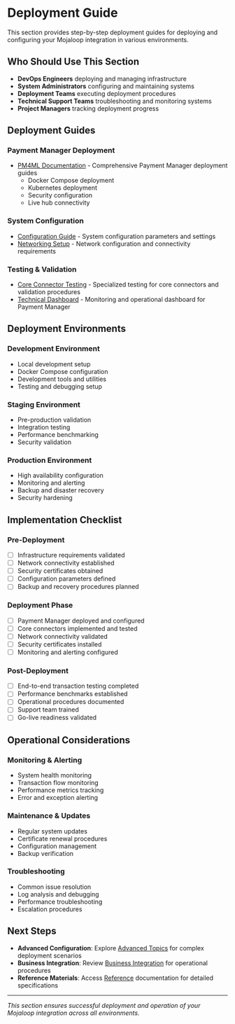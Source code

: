 # Deployment Guide

This section provides step-by-step deployment guides for deploying and configuring your Mojaloop integration in various environments.

## Who Should Use This Section

- **DevOps Engineers** deploying and managing infrastructure
- **System Administrators** configuring and maintaining systems
- **Deployment Teams** executing deployment procedures
- **Technical Support Teams** troubleshooting and monitoring systems
- **Project Managers** tracking deployment progress

## Deployment Guides

### Payment Manager Deployment
- [PM4ML Documentation](./PM4ML_Docs/) - Comprehensive Payment Manager deployment guides
  - Docker Compose deployment
  - Kubernetes deployment  
  - Security configuration
  - Live hub connectivity

### System Configuration
- [Configuration Guide](/technical-reference/Configuration.md) - System configuration parameters and settings
- [Networking Setup](/technical-reference/Networking.md) - Network configuration and connectivity requirements

### Testing & Validation
- [Core Connector Testing](./CoreConnectorTestingHarness.md) - Specialized testing for core connectors and validation procedures
- [Technical Dashboard](/payment-manager-guide/PM4MLTechnicalDashboard.md) - Monitoring and operational dashboard for Payment Manager

## Deployment Environments

### Development Environment
- Local development setup
- Docker Compose configuration
- Development tools and utilities
- Testing and debugging setup

### Staging Environment  
- Pre-production validation
- Integration testing
- Performance benchmarking
- Security validation

### Production Environment
- High availability configuration
- Monitoring and alerting
- Backup and disaster recovery
- Security hardening

## Implementation Checklist

### Pre-Deployment
- [ ] Infrastructure requirements validated
- [ ] Network connectivity established
- [ ] Security certificates obtained
- [ ] Configuration parameters defined
- [ ] Backup and recovery procedures planned

### Deployment Phase
- [ ] Payment Manager deployed and configured
- [ ] Core connectors implemented and tested
- [ ] Network connectivity validated
- [ ] Security certificates installed
- [ ] Monitoring and alerting configured

### Post-Deployment
- [ ] End-to-end transaction testing completed
- [ ] Performance benchmarks established
- [ ] Operational procedures documented
- [ ] Support team trained
- [ ] Go-live readiness validated

## Operational Considerations

### Monitoring & Alerting
- System health monitoring
- Transaction flow monitoring  
- Performance metrics tracking
- Error and exception alerting

### Maintenance & Updates
- Regular system updates
- Certificate renewal procedures
- Configuration management
- Backup verification

### Troubleshooting
- Common issue resolution
- Log analysis and debugging
- Performance troubleshooting
- Escalation procedures

## Next Steps

- **Advanced Configuration**: Explore [Advanced Topics](../advanced-topics/) for complex deployment scenarios
- **Business Integration**: Review [Business Integration](../business-integration/) for operational procedures
- **Reference Materials**: Access [Reference](../reference/) documentation for detailed specifications

---

*This section ensures successful deployment and operation of your Mojaloop integration across all environments.*
